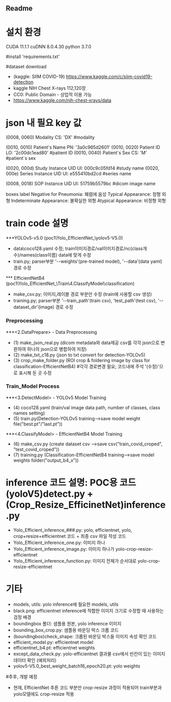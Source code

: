 ## Readme

# 설치 환경 
CUDA 11.1.1
cuDNN 8.0.4.30
python 3.7.0

#install 'requirements.txt'

#dataset download
- (kaggle: SIIM COVID-19) https://www.kaggle.com/c/siim-covid19-detection
- kaggle NIH Chest X-rays 112,120장 
- CC0: Public Domain - 상업적 이용 가능
- https://www.kaggle.com/nih-chest-xrays/data

# json 내 필요 key 값

<meta2json>
(0008, 0060) Modality                            CS: 'DX'  #modality

(0010, 0010) Patient's Name                      PN: '3a0c965d2601'
(0010, 0020) Patient ID                          LO: '2c00dc1ead80'  #patient ID
(0010, 0040) Patient's Sex                       CS: 'M'  #patient`s sex

(0020, 000d) Study Instance UID                  UI: 000c9c05fd14  #study name
(0020, 000e) Series Instance UID                 UI: e555410bd2cd  #series name

(0008, 0018) SOP Instance UID                    UI: 51759b5579bc  #dicom image name


<csv2json>
boxes
label
Negative for Pneumonia: 폐렴에 음성
Typical Appearance: 정형 외형
Indeterminate Appearance: 불확실한 외형
Atypical Appearance: 비정형 외형

# train code 설명
***YOLOv5-v5.0 (poc1\Yolo_EfficientNet_\yolov5-V5.0)
- data\coco128.yaml 수정; train이미지경로/val이미지경로/nc(class개수)/names(class이름) data에 맞게 수정
- train.py; parser부분 '--weights'(pre-trained model), '--data'(data yaml) 경로 수정

*** EfficientNetB4 (poc1\Yolo_EfficientNet_\Train\4.ClassifyModel\classification)
- make_csv.py; 이미지,레이블 경로 부분만 수정 (train에 사용할 csv 생성)
- training.py; parser부분 '--train_path'(train csv), 'test_path'(test csv), '--dataset_dir'(image) 경로 수정

### Preprocessing
***<2.DataPrepare> - Data Preprocessing
- (1) make_json_real.py (dicom metadata와 data제공 csv를 각각 json으로 변환하여 하나의 json으로 병합하여 저장)
- (2) make_txt_c18.py (json to txt convert for detection-YOLOv5)
- (3) crop_make_folder.py (ROI crop & foldering image by class for classification-EfficientNetB4)
#각각 경로변경 필요; 코드내에 주석 '(수정)'으로 표시해 둔 곳 수정
  
### Train_Model Process
***<3.DetectModel> - YOLOv5 Model Training
- (4) coco128.yaml (train/val image data path, number of classes, class names setting)
- (5) train.py(Detection-YOLOv5 training-->save model weight file("best.pt"/"last.pt"))

***<4.ClassifyModel> - EfficientNetB4 Model Training
- (6) make_csv.py (create dataset csv -->save csv("train_covid_croped", "test_covid_croped"))
- (7) training.py (Classification-EfficientNetB4 training-->save model weights folder("output_b4_x"))


# inference 코드 설명:  POC용 코드(yoloV5)detect.py + (Crop_Resize_EfficinetNet)inference.py
- Yolo_Efficient_inference_###.py: yolo, efficientnet, yolo, crop+resize+efficientnet 코드 + 최종 csv 파일 작성 코드
- Yolo_Efficient_inference_one.py: 이미지 하나
- Yolo_Efficient_inference_image.py: 이미지 하나가 yolo-crop-resize-efficientnet
- Yolo_Efficient_inference_function.py: 이미지 전체가 순서대로 yolo-crop-resize-efficientnet


# 기타
- models, utils: yolo inference에 필요한 models, utils
- black.png: efficientnet inference에 적합한 이미지 크기로 수정할 때 사용하는 검정 배경
- boundingbox 폴더: 샘플용 원본, yolo inference 이미지
- bounding_box_crop.py: 샘플용 바운딩 박스 크롭 코드
- (boundingbox)check_shape: 크롭된 바운딩 박스들 이미지 속성 확인 코드
- efficient_model.py: efficientnet model
- efficientnet_b4.pt:  efficientnet weights
- except_data_check.py: yolo-efficientnet 결과물 csv에서 빈칸이 있는 이미지 데이터 확인 (예외처리)
- yolov5-V5.0_best_weight_batch16_epoch20.pt: yolo weights



#추후, 개발 예정
- 현재, EfficientNet 추론 코드 부분만 crop-resize 과정이 적용되어 train부분과 yolo모델에도 crop-resize 적용 